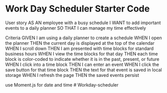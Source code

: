 # Work Day Scheduler Starter Code


User story
AS AN employee with a busy schedule
I WANT to add important events to a daily planner
SO THAT I can manage my time effectively

Criteria
GIVEN I am using a daily planner to create a schedule
WHEN I open the planner
THEN the current day is displayed at the top of the calendar
WHEN I scroll down
THEN I am presented with time blocks for standard business hours
WHEN I view the time blocks for that day
THEN each time block is color-coded to indicate whether it is in the past, present, or future
WHEN I click into a time block
THEN I can enter an event
WHEN I click the save button for that time block
THEN the text for that event is saved in local storage
WHEN I refresh the page
THEN the saved events persist

use Moment.js for date and time
#   W o r k d a y - s c h e d u l e r  
 